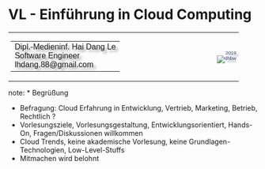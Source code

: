 <!-- .slide: data-background="media/Cloud1.jpg" -->
# VL - Einführung in Cloud Computing

<table style="color: #1f3d7a; font-family: Impact, Charcoal, sans-serif; font-size: 70%; text-shadow: 5px 5px 4px rgba(150, 150, 150, 1);">
  <tr>
    <td style="border: none; text-align: left;">
      <table>
        <tr>
          <td nowrap>
          Dipl.-Medieninf. Hai Dang Le<br>
          Software Engineer<br>
          lhdang.88@gmail.com<br>
          </td>
        </tr>
      </table>
    <td style="border: none; width: 40%;"></td>
    <td style="border: none; text-align: right;" nowrap>
      2019<br>
      <img src="media/dhbw.svg" alt="dhbw"/>
    </td>
  </tr>

</table>

note: * Begrüßung
* Befragung: Cloud Erfahrung in Entwicklung, Vertrieb, Marketing, Betrieb, Rechtlich ?
* Vorlesungsziele, Vorlesungsgestaltung, Entwicklungsorientiert, Hands-On, Fragen/Diskussionen willkommen
* Cloud Trends, keine akademische Vorlesung, keine Grundlagen-Technologien, Low-Level-Stuffs
* Mitmachen wird belohnt

